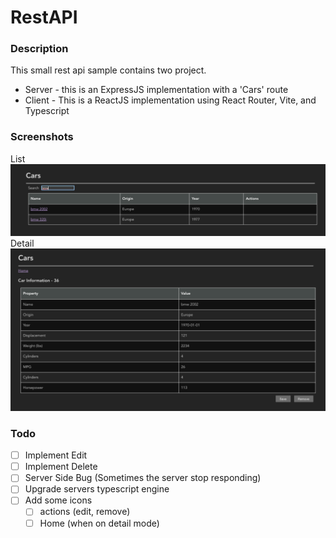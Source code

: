 
# RestAPI

### Description
This small rest api sample contains two project. 

* Server - this is an ExpressJS implementation with a 'Cars' route
* Client - This is a ReactJS implementation using React Router, Vite, and Typescript


### Screenshots
List
![List screen](https://github.com/MrLuis/test/blob/main/RestAPI/filtered_list.png)
Detail
![Detail screen](https://github.com/MrLuis/test/blob/main/RestAPI/detail.png)

### Todo
- [ ] Implement Edit
- [ ] Implement Delete
- [ ] Server Side Bug (Sometimes the server stop responding)
- [ ] Upgrade servers typescript engine
- [ ] Add some icons
  - [ ] actions (edit, remove)
  - [ ] Home (when on detail mode)